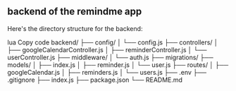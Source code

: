 ## backend of the remindme app
Here's the directory structure for the backend:

lua
Copy code
backend/
├── config/
│   └── config.js
├── controllers/
│   ├── googleCalendarController.js
│   ├── reminderController.js
│   └── userController.js
├── middleware/
│   └── auth.js
├── migrations/
├── models/
│   ├── index.js
│   ├── reminder.js
│   └── user.js
├── routes/
│   ├── googleCalendar.js
│   ├── reminders.js
│   └── users.js
├── .env
├── .gitignore
├── index.js
├── package.json
└── README.md
